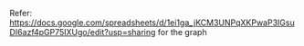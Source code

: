 Refer: https://docs.google.com/spreadsheets/d/1ei1ga_jKCM3UNPqXKPwaP3IGsuDI6azf4pGP75IXUgo/edit?usp=sharing for the graph